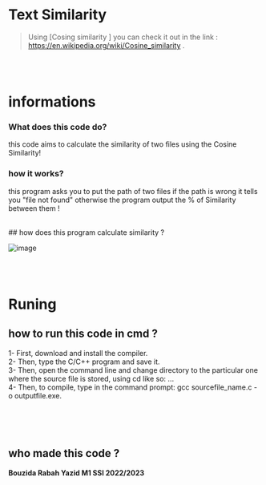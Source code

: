 # Text Similarity
> Using [Cosing similarity ] you can check it out in the link : https://en.wikipedia.org/wiki/Cosine_similarity .

<br>
<br>

# informations 
### What does this code do? 
this code aims to calculate the similarity of two files using the Cosine Similarity!



### how it works?
this program asks you to put the path of two files if the path is wrong it tells you "file not found" otherwise the program output the % of Similarity between them !

<br>
## how does this program calculate similarity ?

![image](https://user-images.githubusercontent.com/75635578/198825914-a2fdbb6f-25d6-4785-b38f-3d80d0eb39a2.png)

<br>
<br>

# Runing 

## how to run this code in cmd  ? 

1- First, download and install the compiler.<br>
2- Then, type the C/C++ program and save it.<br>
3- Then, open the command line and change directory to the particular one where the source file is stored, using cd like so: ... <br>
4- Then, to compile, type in the command prompt: gcc sourcefile_name.c -o outputfile.exe.<br>

<br><br><br>
## who made this code ? 
**Bouzida Rabah Yazid M1 SSI 2022/2023**
